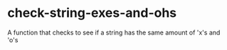 # check-string-exes-and-ohs
A function that checks to see if a string has the same amount of 'x's and 'o's
